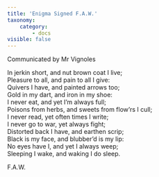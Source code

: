 ```yaml
---
title: 'Enigma Signed F.A.W.'
taxonomy:
    category:
        - docs
visible: false
---
```


<div class="author">Communicated by Mr Vignoles</div>

In jerkin short, and nut brown coat I live;  
Pleasure to all, and pain to all I give:  
Quivers I have, and painted arrows too;  
Gold in my dart, and iron in my shoe:  
I never eat, and yet I’m always full;  
Poisons from herbs, and sweets from flow’rs I cull;  
I never read, yet often times I write;  
I never go to war, yet always fight;  
Distorted back I have, and earthen scrip;  
Black is my face, and blubber’d is my lip:  
No eyes have I, and yet I always weep;  
Sleeping I wake, and waking I do sleep.  
  
F.A.W.